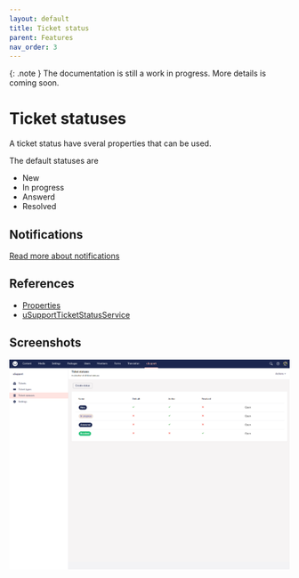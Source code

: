 ```yaml
---
layout: default
title: Ticket status
parent: Features
nav_order: 3
---
```


{: .note }
The documentation is still a work in progress. More details is coming soon.

# Ticket statuses
A ticket status have sveral properties that can be used.

The default statuses are
- New
- In progress
- Answerd
- Resolved

## Notifications
[Read more about notifications](/uSupport-documentation/docs/extend.html#extend)

## References
- [Properties](/uSupport-documentation/docs/references/tables.html#usupportticketstatus)
- [uSupportTicketStatusService](/uSupport-documentation/docs/references/services.html#usupportticketstatusservice)

## Screenshots

<img src="/uSupport-documentation/assets/ticketStatus.PNG">

